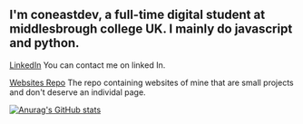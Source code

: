## I'm coneastdev, a full-time digital student at middlesbrough college UK. I mainly do javascript and python.

<a href="https://www.linkedin.com/in/coneastdev/">LinkedIn</a>
You can contact me on linked In.

<a href="https://coneastdev.github.io/web">Websites Repo</a>
The repo containing websites of mine that are small projects and don't deserve an individal page.

[![Anurag's GitHub stats](https://github-readme-stats.vercel.app/api?username=coneastdev)](https://github.com/anuraghazra/github-readme-stats)

<!--
**coneastdev/coneastdev** is a ✨ _special_ ✨ repository because its `README.md` (this file) appears on your GitHub profile.

Here are some ideas to get you started:

- 🔭 I’m currently working on ...
- 🌱 I’m currently learning ...
- 👯 I’m looking to collaborate on ...
- 🤔 I’m looking for help with ...
- 💬 Ask me about ...
- 📫 How to reach me: ...
- 😄 Pronouns: ...
- ⚡ Fun fact: ...
-->
